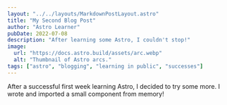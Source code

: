 ```yaml
---
layout: "../../layouts/MarkdownPostLayout.astro"
title: "My Second Blog Post"
author: "Astro Learner"
pubDate: 2022-07-08
description: "After learning some Astro, I couldn't stop!"
image:
  url: "https://docs.astro.build/assets/arc.webp"
  alt: "Thumbnail of Astro arcs."
tags: ["astro", "blogging", "learning in public", "successes"]
---
```


After a successful first week learning Astro, I decided to try some more. I wrote and imported a small component from memory!
